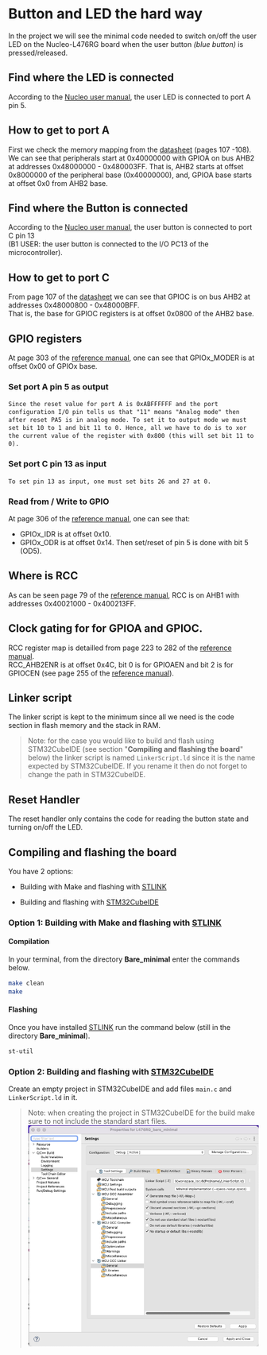 # Button and LED the hard way

In the project we will see the minimal code needed to switch on/off the user LED on the Nucleo-L476RG board when the user button *(blue button)* is pressed/released.

## Find where the LED is connected
According to the [Nucleo user manual](../Docs/nucleo64-user_manual.pdf), the user LED is connected to port A pin 5.

## How to get to port A
First we check the memory mapping from the [datasheet](../Docs/datasheet.pdf) (pages 107 -108).  
We can see that peripherals start at 0x40000000 with GPIOA on bus AHB2 at addresses 0x48000000 - 0x480003FF. That is, AHB2 starts at offset 0x8000000 of the peripheral base (0x40000000), and, GPIOA base starts at offset 0x0 from AHB2 base.

## Find where the Button is connected
According to the [Nucleo user manual](../Docs/nucleo64-user_manual.pdf), the user button is connected to port C pin 13  
(B1 USER: the user button is connected to the I/O PC13 of the microcontroller).

## How to get to port C
From page 107 of the [datasheet](../Docs/datasheet.pdf) we can see that GPIOC is on bus AHB2 at addresses 0x48000800 - 0x48000BFF.  
That is, the base for GPIOC registers is at offset 0x0800 of the AHB2 base.

## GPIO registers
At page 303 of the [reference manual](../Docs/reference_manual.pdf), one can see that GPIOx_MODER is at offset 0x00 of GPIOx base.  

### Set port A pin 5 as output
    Since the reset value for port A is 0xABFFFFFF and the port configuration I/O pin tells us that "11" means "Analog mode" then after reset PA5 is in analog mode. To set it to output mode we must set bit 10 to 1 and bit 11 to 0. Hence, all we have to do is to xor the current value of the register with 0x800 (this will set bit 11 to 0).

### Set port C pin 13 as input
    To set pin 13 as input, one must set bits 26 and 27 at 0.

### Read from / Write to GPIO
At page 306 of the [reference manual](../Docs/reference_manual.pdf), one can see that:
* GPIOx_IDR is at offset 0x10.
* GPIOx_ODR is at offset 0x14. Then set/reset of pin 5 is done with bit 5 (OD5).

## Where is RCC
As can be seen page 79 of the [reference manual](../Docs/reference_manual.pdf), RCC is on AHB1 with addresses 0x40021000 - 0x400213FF.

## Clock gating for for GPIOA and GPIOC.
RCC register map is detailled from page 223 to 282 of the [reference manual](../Docs/reference_manual.pdf).  
RCC_AHB2ENR is at offset 0x4C, bit 0 is for GPIOAEN and bit 2 is for GPIOCEN (see page 255 of the [reference manual](../Docs/reference_manual.pdf)).

## Linker script
The linker script is kept to the minimum since all we need is the code section in flash memory and the stack in RAM.

> Note: for the case you would like to build and flash using STM32CubeIDE (see section "**Compiling and flashing the board**" below) the linker script is named `LinkerScript.ld` since it is the name expected by STM32CubeIDE. If you rename it then do not forget to change the path in STM32CubeIDE.

## Reset Handler
The reset handler only contains the code for reading the button state and turning on/off the LED.

## Compiling and flashing the board
You have 2 options:  
- Building with Make and flashing with [STLINK](https://github.com/stlink-org/stlink)

- Building and flashing with [STM32CubeIDE](https://www.st.com/en/development-tools/stm32cubeide.html)

### Option 1: Building with Make and flashing with [STLINK](https://github.com/stlink-org/stlink)
#### Compilation
In your terminal, from the directory **Bare_minimal** enter the commands below.
```bash
make clean
make
```
#### Flashing
Once you have installed [STLINK](https://github.com/stlink-org/stlink) run the command below (still in the directory **Bare_minimal**).
```bash
st-util
```

### Option 2: Building and flashing with [STM32CubeIDE](https://www.st.com/en/development-tools/stm32cubeide.html)
Create an empty project in STM32CubeIDE and add files `main.c` and `LinkerScript.ld` in it.

> Note: when creating the project in STM32CubeIDE for the build make sure to not include the standard start files.  
![GCC Config](../Images/gcc_config.png)